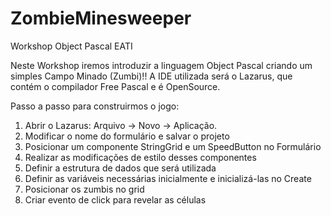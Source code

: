 # ZombieMinesweeper
Workshop Object Pascal EATI

Neste Workshop iremos introduzir a linguagem Object Pascal criando um simples Campo Minado (Zumbi)!!
A IDE utilizada será o Lazarus, que contém o compilador Free Pascal e é OpenSource. 


Passo a passo para construirmos o jogo:

1. Abrir o Lazarus: Arquivo -> Novo -> Aplicação. 
2. Modificar o nome do formulário e salvar o projeto
3. Posicionar um componente StringGrid e um SpeedButton no Formulário  
4. Realizar as modificações de estilo desses componentes
5. Definir a estrutura de dados que será utilizada
6. Definir as variáveis necessárias inicialmente e inicializá-las no Create
7. Posicionar os zumbis no grid
8. Criar evento de click para revelar as células
